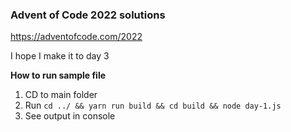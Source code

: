 ### Advent of Code 2022 solutions
https://adventofcode.com/2022

I hope I make it to day 3

**How to run sample file**
1. CD to main folder
2. Run `cd ../ && yarn run build && cd build && node day-1.js`
3. See output in console
